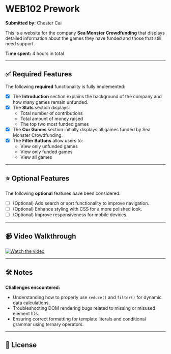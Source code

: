 # WEB102 Prework

**Submitted by:** Chester Cai

This is a website for the company **Sea Monster Crowdfunding** that displays detailed information about the games they have funded and those that still need support.

**Time spent:** 4 hours in total

---

## ✅ Required Features

The following **required** functionality is fully implemented:

- [x] The **Introduction** section explains the background of the company and how many games remain unfunded.
- [x] The **Stats** section displays:
  - Total number of contributions
  - Total amount of money raised
  - The top two most funded games
- [x] The **Our Games** section initially displays all games funded by Sea Monster Crowdfunding.
- [x] The **Filter Buttons** allow users to:
  - View only unfunded games
  - View only funded games
  - View all games

---

## ⭐ Optional Features

The following **optional** features have been considered:

- [ ] (Optional) Add search or sort functionality to improve navigation.
- [ ] (Optional) Enhance styling with CSS for a more polished look.
- [ ] (Optional) Improve responsiveness for mobile devices.

---

## 📹 Video Walkthrough

[![Watch the video](https://img.youtube.com/vi/LcZ5m8fgONg/0.jpg)](https://youtu.be/LcZ5m8fgONg)

---

## 🛠 Notes

**Challenges encountered:**

- Understanding how to properly use `reduce()` and `filter()` for dynamic data calculations.
- Troubleshooting DOM rendering bugs related to missing or misused element IDs.
- Ensuring correct formatting for template literals and conditional grammar using ternary operators.

---

## 🧾 License

